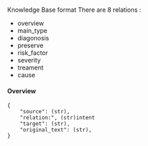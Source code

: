 ###
Knowledge Base format
There are 8 relations : 
- overview
- main_type
- diagonosis
- preserve
- risk_factor
- severity
- treament
- cause

#### Overview 
    {
        "source": (str),
        "relation:", (str)intent
        "target": (str),
        "original_text": (str),   
    }